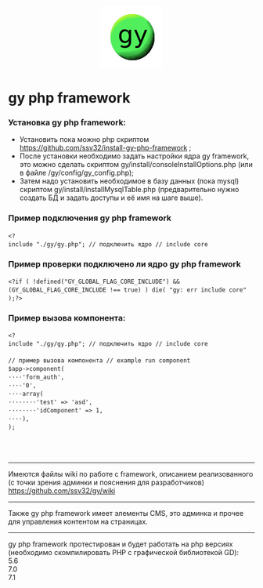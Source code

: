 <p align="center">
  <img src="gy/images/gy-icons.jpg" width="128" height="128"/>
</p>

# gy php framework

### Установка  gy php framework:
- Установить пока можно php скриптом https://github.com/ssv32/install-gy-php-framework ;
- После установки необходимо задать настройки ядра gy framework, это можно сделать скриптом gy/install/consoleInstallOptions.php 
  (или в файле /gy/config/gy_config.php);
- Затем надо установить необходимое в базу данных (пока mysql) скриптом gy/install/installMysqlTable.php (предварительно нужно создать БД и задать доступы и её имя на шаге выше).


### Пример подключения gy php framework
`<?`<br/>
`include "./gy/gy.php"; // подключить ядро // include core`<br/>

### Пример проверки подключено ли ядро gy php framework
`<?if ( !defined("GY_GLOBAL_FLAG_CORE_INCLUDE") && (GY_GLOBAL_FLAG_CORE_INCLUDE !== true) ) die( "gy: err include core" );?>`


### Пример вызова компонента:
`<?`<br/>
`include "./gy/gy.php"; // подключить ядро // include core`<br/>
<br/>
`// пример вызова компонента // example run component`<br/>
`$app->component(`<br/>
`⋅⋅⋅⋅'form_auth',`<br/>
`⋅⋅⋅⋅'0',`<br/>
`⋅⋅⋅⋅array( `<br/>
`⋅⋅⋅⋅⋅⋅⋅⋅'test' => 'asd',`<br/>
`⋅⋅⋅⋅⋅⋅⋅⋅'idComponent' => 1,`<br/>
`⋅⋅⋅⋅),`<br/>
`);`<br/>
<br/>
<br/>
<br/>

-----
Имеются файлы wiki по работе с framework, описанием реализованного (с точки зрения админки и пояснения для разработчиков)
https://github.com/ssv32/gy/wiki

-----
Также gy php framework имеет элементы CMS, это админка и прочее для управления контентом на страницах.

-----
gy php framework протестирован и будет работать на php версиях (необходимо скомпилировать PHP с графической библиотекой GD):<br/>
5.6<br/>
7.0<br/>
7.1<br/>
<br/>
